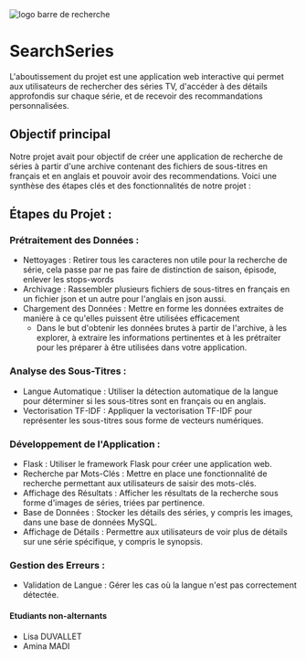 <img  style="float: center; " alt="logo barre de recherche" src="./STATIC/images/moteur-de-recherche.png">

# SearchSeries
L'aboutissement du projet est une application web interactive qui permet aux utilisateurs de rechercher des séries TV, d'accéder à des détails approfondis sur chaque série, et de recevoir des recommandations personnalisées.

## Objectif principal 
Notre projet avait pour objectif de créer une application de recherche de séries à partir d'une archive contenant des fichiers de sous-titres en français et en anglais et pouvoir avoir des recommendations. Voici une synthèse des étapes clés et des fonctionnalités de notre projet :

## Étapes du Projet :

### Prétraitement des Données :
- Nettoyages : Retirer tous les caracteres non utile pour la recherche de série, cela passe par ne pas faire de distinction de saison, épisode, enlever les stops-words
- Archivage : Rassembler plusieurs fichiers de sous-titres en français en un fichier json et un autre pour l'anglais en json aussi.
- Chargement des Données : Mettre en forme les données extraites de manière à ce qu'elles puissent être utilisées efficacement
  - Dans le but d'obtenir les données brutes à partir de l'archive, à les explorer, à extraire les informations pertinentes et à les prétraiter pour les préparer à être utilisées dans votre application.

### Analyse des Sous-Titres :

- Langue Automatique : Utiliser la détection automatique de la langue pour déterminer si les sous-titres sont en français ou en anglais.
- Vectorisation TF-IDF : Appliquer la vectorisation TF-IDF pour représenter les sous-titres sous forme de vecteurs numériques.

### Développement de l'Application :

- Flask : Utiliser le framework Flask pour créer une application web.
- Recherche par Mots-Clés : Mettre en place une fonctionnalité de recherche permettant aux utilisateurs de saisir des mots-clés.
- Affichage des Résultats : Afficher les résultats de la recherche sous forme d'images de séries, triées par pertinence.
- Base de Données : Stocker les détails des séries, y compris les images, dans une base de données MySQL.
- Affichage de Détails : Permettre aux utilisateurs de voir plus de détails sur une série spécifique, y compris le synopsis.

### Gestion des Erreurs :

- Validation de Langue : Gérer les cas où la langue n'est pas correctement détectée.

#### Etudiants non-alternants
- Lisa DUVALLET
- Amina MADI
